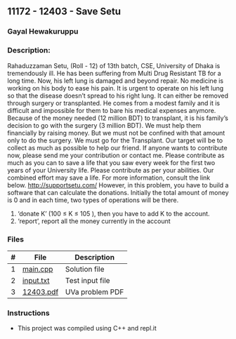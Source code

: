 ## 11172 - 12403 - Save Setu
### Gayal Hewakuruppu 
### Description:

Rahaduzzaman Setu, (Roll - 12) of 13th batch, CSE, University of Dhaka is tremendously ill. He has
been suffering from Multi Drug Resistant TB for a long time. Now, his left lung is damaged and
beyond repair. No medicine is working on his body to ease his pain. It is urgent to operate on his left
lung so that the disease doesn’t spread to his right lung. It can either be removed through surgery
or transplanted. He comes from a modest family and it is difficult and impossible for them to bare
his medical expenses anymore. Because of the money needed (12 million BDT) to transplant, it is his
family’s decision to go with the surgery (3 million BDT). We must help them financially by raising
money. But we must not be confined with that amount only to do the surgery. We must go for the
Transplant. Our target will be to collect as much as possible to help our friend.
If anyone wants to contribute now, please send me your contribution or contact me. Please contribute
as much as you can to save a life that you saw every week for the first two years of your University life.
Please contribute as per your abilities. Our combined effort may save a life.
For more information, consult the link below.
http://supportsetu.com/
However, in this problem, you have to build a software that can calculate the donations. Initially
the total amount of money is 0 and in each time, two types of operations will be there.
1) ‘donate K’ (100 ≤ K ≤ 105
), then you have to add K to the account.
2) ‘report’, report all the money currently in the account

### Files

|   #   | File                       | Description                                                |
| :---: | -------------------------- | ---------------------------------------------------------- |
|   1   | [main.cpp](./main.cpp)     | Solution file                                              |
|   2   | [input.txt](./input.txt)   | Test input file                                            |
|   3   | [12403.pdf](./12403.pdf)   | UVa problem PDF                                            |                                               


### Instructions

- This project was compiled using C++ and repl.it
